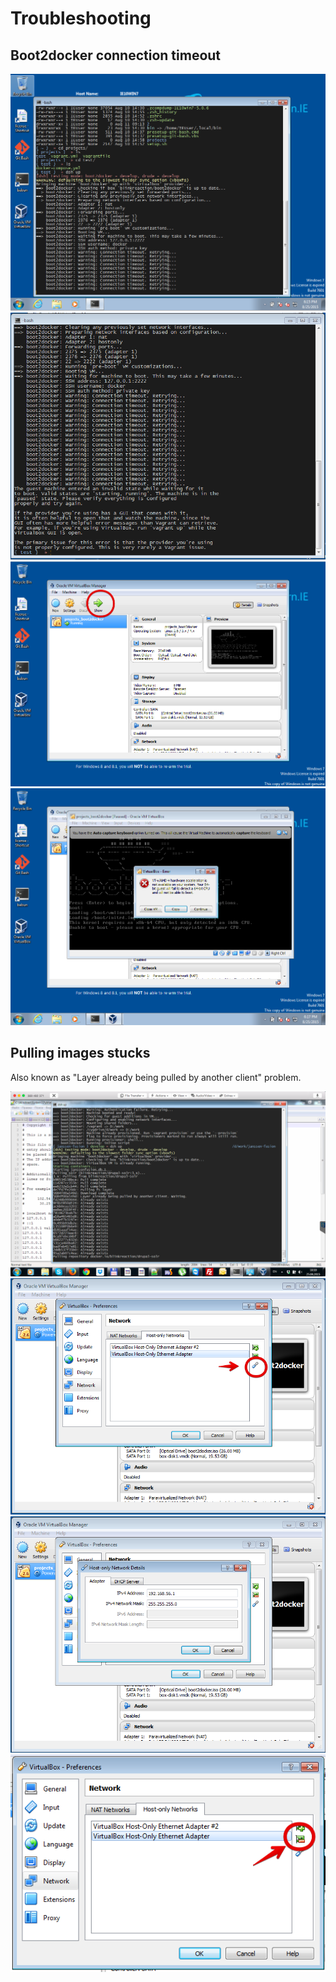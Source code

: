 # Troubleshooting

## Boot2docker connection timeout

<img src="img/b2d-connection-timeout.png" />

<img src="img/b2d-connection-timeout-1.png" />

<img src="img/b2d-connection-timeout-2.png" />

<img src="img/b2d-connection-timeout-3.png" />

## Pulling images stucks

Also known as "Layer already being pulled by another client" problem.

<img src="img/pull-image.png" />

<img src="img/default-network-adapter-1.png" />

<img src="img/default-network-adapter-2.png" />

<img src="img/default-network-adapter-3.png" />
